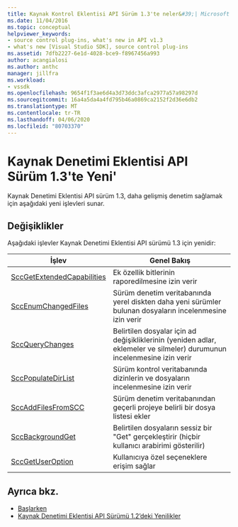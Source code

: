 ```yaml
---
title: Kaynak Kontrol Eklentisi API Sürüm 1.3'te neler&#39;| Microsoft Dokümanlar
ms.date: 11/04/2016
ms.topic: conceptual
helpviewer_keywords:
- source control plug-ins, what's new in API v1.3
- what's new [Visual Studio SDK], source control plug-ins
ms.assetid: 7dfb2227-6e1d-4028-bce9-f8967456a993
author: acangialosi
ms.author: anthc
manager: jillfra
ms.workload:
- vssdk
ms.openlocfilehash: 9654f1f3ae6d4a3d73ddc3afca2977a57a98297d
ms.sourcegitcommit: 16a4a5da4a4fd795b46a0869ca2152f2d36e6db2
ms.translationtype: MT
ms.contentlocale: tr-TR
ms.lasthandoff: 04/06/2020
ms.locfileid: "80703370"
---
```

# <a name="what39s-new-in-the-source-control-plug-in-api-version-13"></a>Kaynak Denetimi Eklentisi API Sürüm 1.3'te Yeni&#39;
Kaynak Denetimi Eklentisi API sürüm 1.3, daha gelişmiş denetim sağlamak için aşağıdaki yeni işlevleri sunar.

## <a name="changes"></a>Değişiklikler
 Aşağıdaki işlevler Kaynak Denetimi Eklentisi API sürümü 1.3 için yenidir:

|İşlev|Genel Bakış|
|--------------|--------------|
|[SccGetExtendedCapabilities](../../extensibility/sccgetextendedcapabilities-function.md)|Ek özellik bitlerinin raporedilmesine izin verir|
|[SccEnumChangedFiles](../../extensibility/sccenumchangedfiles-function.md)|Sürüm denetim veritabanında yerel diskten daha yeni sürümler bulunan dosyaların incelenmesine izin verir|
|[SccQueryChanges](../../extensibility/sccquerychanges-function.md)|Belirtilen dosyalar için ad değişikliklerinin (yeniden adlar, eklemeler ve silmeler) durumunun incelenmesine izin verir|
|[SccPopulateDirList](../../extensibility/sccpopulatedirlist-function.md)|Sürüm kontrol veritabanında dizinlerin ve dosyaların incelenmesine izin verir|
|[SccAddFilesFromSCC](../../extensibility/sccaddfilesfromscc-function.md)|Sürüm denetim veritabanından geçerli projeye belirli bir dosya listesi ekler|
|[SccBackgroundGet](../../extensibility/sccbackgroundget-function.md)|Belirtilen dosyaların sessiz bir "Get" gerçekleştirir (hiçbir kullanıcı arabirimi gösterilir)|
|[SccGetUserOption](../../extensibility/sccgetuseroption-function.md)|Kullanıcıya özel seçeneklere erişim sağlar|

## <a name="see-also"></a>Ayrıca bkz.
- [Başlarken](../../extensibility/internals/getting-started-with-source-control-plug-ins.md)
- [Kaynak Denetimi Eklentisi API Sürümü 1.2’deki Yenilikler](../../extensibility/internals/what-s-new-in-the-source-control-plug-in-api-version-1-2.md)
